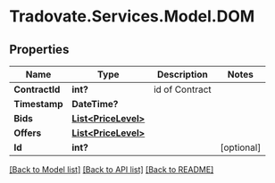# Tradovate.Services.Model.DOM
## Properties

Name | Type | Description | Notes
------------ | ------------- | ------------- | -------------
**ContractId** | **int?** | id of Contract | 
**Timestamp** | **DateTime?** |  | 
**Bids** | [**List&lt;PriceLevel&gt;**](PriceLevel.md) |  | 
**Offers** | [**List&lt;PriceLevel&gt;**](PriceLevel.md) |  | 
**Id** | **int?** |  | [optional] 

[[Back to Model list]](../README.md#documentation-for-models) [[Back to API list]](../README.md#documentation-for-api-endpoints) [[Back to README]](../README.md)

